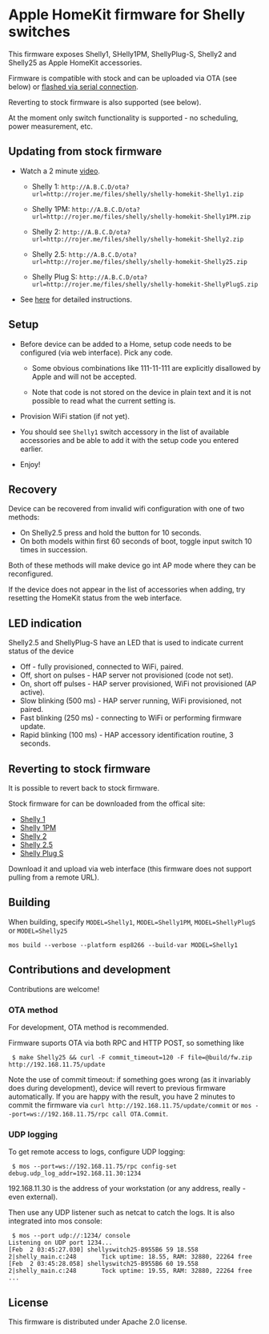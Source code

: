 # Apple HomeKit firmware for Shelly switches

This firmware exposes Shelly1, SHelly1PM, ShellyPlug-S, Shelly2 and Shelly25 as Apple HomeKit accessories.

Firmware is compatible with stock and can be uploaded via OTA (see below) or [flashed via serial connection](docs/flashing.md).

Reverting to stock firmware is also supported (see below).

At the moment only switch functionality is supported - no scheduling, power measurement, etc.

## Updating from stock firmware

  * Watch a 2 minute [video](https://www.youtube.com/watch?v=BZc-kp4dDRw).

    * Shelly 1: `http://A.B.C.D/ota?url=http://rojer.me/files/shelly/shelly-homekit-Shelly1.zip`

    * Shelly 1PM: `http://A.B.C.D/ota?url=http://rojer.me/files/shelly/shelly-homekit-Shelly1PM.zip`

    * Shelly 2: `http://A.B.C.D/ota?url=http://rojer.me/files/shelly/shelly-homekit-Shelly2.zip`

    * Shelly 2.5: `http://A.B.C.D/ota?url=http://rojer.me/files/shelly/shelly-homekit-Shelly25.zip`

    * Shelly Plug S: `http://A.B.C.D/ota?url=http://rojer.me/files/shelly/shelly-homekit-ShellyPlugS.zip`

  * See [here](docs/setup-ota.md) for detailed instructions.

## Setup

 * Before device can be added to a Home, setup code needs to be configured (via web interface). Pick any code.

   * Some obvious combinations like 111-11-111 are explicitly disallowed by Apple and will not be accepted.

   * Note that code is not stored on the device in plain text and it is not possible to read what the current setting is.

 * Provision WiFi station (if not yet).

 * You should see `Shelly1` switch accessory in the list of available accessories and be able to add it with the setup code you entered earlier.

 * Enjoy!

## Recovery

 Device can be recovered from invalid wifi configuration with one of two methods:

  * On Shelly2.5 press and hold the button for 10 seconds.
  * On both models within first 60 seconds of boot, toggle input switch 10 times in succession.

 Both of these methods will make device go int AP mode where they can be reconfigured.

 If the device does not appear in the list of accessories when adding, try resetting the HomeKit status from the web interface.

## LED indication

 Shelly2.5 and ShellyPlug-S have an LED that is used to indicate current status of the device

 * Off - fully provisioned, connected to WiFi, paired.
 * Off, short on pulses - HAP server not provisioned (code not set).
 * On, short off pulses - HAP server provisioned, WiFi not provisioned (AP active).
 * Slow blinking (500 ms) - HAP server running, WiFi provisioned, not paired.
 * Fast blinking (250 ms) - connecting to WiFi or performing firmware update.
 * Rapid blinking (100 ms) - HAP accessory identification routine, 3 seconds.

## Reverting to stock firmware

 It is possible to revert back to stock firmware.

 Stock firmware for can be downloaded from the offical site:
  * [Shelly 1](http://api.shelly.cloud/firmware/SHSW-1_build.zip)
  * [Shelly 1PM](http://api.shelly.cloud/firmware/SHSW-PM_build.zip)
  * [Shelly 2](http://api.shelly.cloud/firmware/SHSW-21_build.zip)
  * [Shelly 2.5](http://api.shelly.cloud/firmware/SHSW-25_build.zip)
  * [Shelly Plug S](http://api.shelly.cloud/firmware/SHPLG-S_build.zip)

 Download it and upload via web interface (this firmware does not support pulling from a remote URL).

## Building

When building, specify `MODEL=Shelly1`, `MODEL=Shelly1PM`, `MODEL=ShellyPlugS` or `MODEL=Shelly25`

```
mos build --verbose --platform esp8266 --build-var MODEL=Shelly1
```

## Contributions and development

Contributions are welcome!

### OTA method

For development, OTA method is recommended.

Firmware suports OTA via both RPC and HTTP POST, so something like

```
 $ make Shelly25 && curl -F commit_timeout=120 -F file=@build/fw.zip http://192.168.11.75/update
```

Note the use of commit timeout: if something goes wrong (as it invariably does during development),
device will revert to previous firmware automatically. If you are happy with the result, you have 2 minutes
to commit the firmware via `curl http://192.168.11.75/update/commit` or `mos --port=ws://192.168.11.75/rpc call OTA.Commit`.

### UDP logging

To get remote access to logs, configure UDP logging:

```
 $ mos --port=ws://192.168.11.75/rpc config-set debug.udp_log_addr=192.168.11.30:1234
```

192.168.11.30 is the address of your workstation (or any address, really - even external).

Then use any UDP listener such as netcat to catch the logs. It is also integrated into mos console:

```
 $ mos --port udp://:1234/ console
Listening on UDP port 1234...
[Feb  2 03:45:27.030] shellyswitch25-B955B6 59 18.558 2|shelly_main.c:248       Tick uptime: 18.55, RAM: 32880, 22264 free
[Feb  2 03:45:28.058] shellyswitch25-B955B6 60 19.558 2|shelly_main.c:248       Tock uptime: 19.55, RAM: 32880, 22264 free
...
```


## License

This firmware is distributed under Apache 2.0 license.

